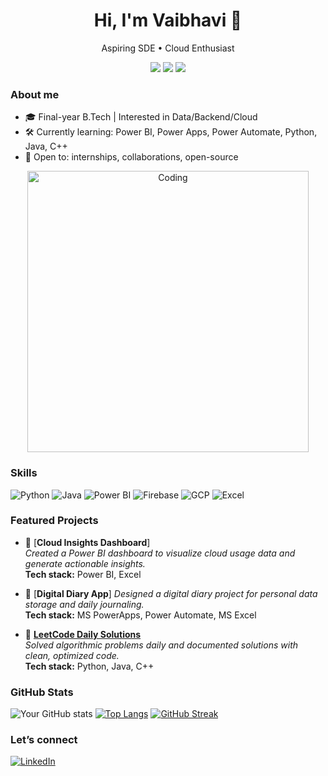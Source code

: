 <!-- Header -->
<h1 align="center">Hi, I'm Vaibhavi 👋</h1>
<p align="center">Aspiring SDE • Cloud Enthusiast</p>

<!-- Badges / quick facts -->
<p align="center">
  <a href="mailto:www.vaibhavidaoo@gmail.com"><img src="https://img.shields.io/badge/Email-Contact-informational?logo=gmail"></a>
  <a href="[https://www.linkedin.com/in/your-handle/](https://www.linkedin.com/in/vaibhavi-daoo-962a7a24b/)"><img src="https://img.shields.io/badge/LinkedIn-Connect-blue?logo=linkedin"></a>
  <img src="https://komarev.com/ghpvc/?username=Vaibhavi2607&label=Profile%20Views" />
</p>

### About me
- 🎓 Final-year B.Tech | Interested in Data/Backend/Cloud
- 🛠️ Currently learning: Power BI, Power Apps, Power Automate, Python, Java, C++
- 🌱 Open to: internships, collaborations, open-source

<p align="center">
  <img src="https://media.giphy.com/media/qgQUggAC3Pfv687qPC/giphy.gif" width="450" alt="Coding">
</p>

### Skills
<!-- Replace with yours -->
![Python](https://img.shields.io/badge/Python-3776AB?logo=python&logoColor=white)
![Java](https://img.shields.io/badge/Java-007396?logo=openjdk&logoColor=white)
![Power BI](https://img.shields.io/badge/Power%20BI-F2C811?logo=powerbi&logoColor=black)
![Firebase](https://img.shields.io/badge/Firebase-FFCA28?logo=firebase&logoColor=black)
![GCP](https://img.shields.io/badge/Google%20Cloud-4285F4?logo=googlecloud&logoColor=white)
![Excel](https://img.shields.io/badge/Excel-217346?logo=microsoft-ms_excel&logoColor=white)

### Featured Projects
- 🔗 [**Cloud Insights Dashboard**]  
  *Created a Power BI dashboard to visualize cloud usage data and generate actionable insights.*  
  **Tech stack:** Power BI, Excel  

- 🔗 [**Digital Diary App**] 
  *Designed a digital diary project for personal data storage and daily journaling.*  
  **Tech stack:** MS PowerApps, Power Automate, MS Excel

- 🔗 [**LeetCode Daily Solutions**](https://github.com/Vaibhavi2607/Leetcode-Daily-Solutions)  
  *Solved algorithmic problems daily and documented solutions with clean, optimized code.*  
  **Tech stack:** Python, Java, C++ 

### GitHub Stats
![Your GitHub stats](https://github-readme-stats.vercel.app/api?username=Vaibhavi2607&show_icons=true&theme=radical)
[![Top Langs](https://github-readme-stats.vercel.app/api/top-langs/?username=Vaibhavi2607&layout=compact&theme=radical)](https://github.com/Vaibhavi2607/github-readme-stats)
[![GitHub Streak](https://github-readme-streak-stats.herokuapp.com?user=Vaibhavi2607&theme=radical)](https://git.io/streak-stats)

### Let’s connect
[![LinkedIn](https://img.shields.io/badge/LinkedIn-blue?logo=linkedin&logoColor=white)](https://www.linkedin.com/in/vaibhavi-daoo-962a7a24b/)
